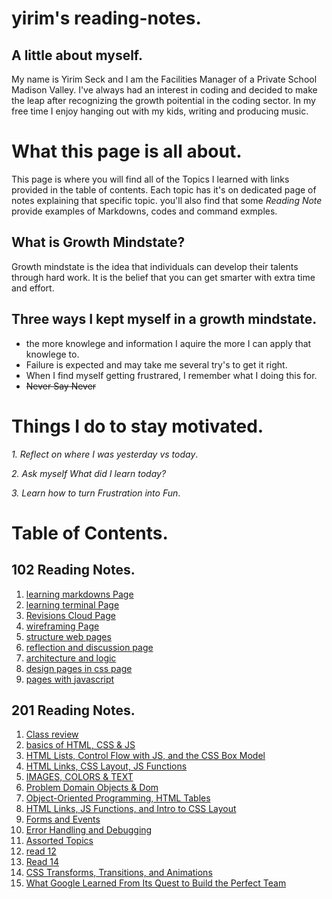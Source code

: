 # yirim's reading-notes.
## A little about myself.
My name is Yirim Seck and I am the Facilities Manager of a Private School Madison Valley.  I've always had an interest in coding and decided to make the leap after recognizing the growth poitential in the coding sector.  In my free time I enjoy hanging out with my kids, writing and producing music. 

# What this page is all about.
This page is where you will find all of the Topics I learned with links provided in the table of contents. Each topic has it's on dedicated page of notes explaining that specific topic. you'll also find that some *Reading Note* provide examples of Markdowns, codes and command exmples.

## What is Growth Mindstate?
Growth mindstate is the idea that individuals can develop their talents through hard work. It is the belief that you can get smarter with extra time and effort.
## Three ways I kept myself in a growth mindstate.
  * the more knowlege and information I aquire the more I can apply that knowlege to.
  * Failure is expected and may take me several try's to get it right.
  * When I find myself getting frustrared, I remember what I doing this for.
  * ~~Never Say Never~~

# Things I do to stay motivated.
 *1. Reflect on where I was yesterday vs today*.
 
 *2. Ask myself What did I learn today?*
 
 *3. Learn how to turn Frustration into Fun*.
 
# Table of Contents.
## 102 Reading Notes.
1. [learning markdowns Page](learning_markdowns.md)
2. [learning terminal Page](learning_terminal.md)
3. [Revisions Cloud Page](Revisions-Cloud.md)
4. [wireframing Page](wireframing.md)
5. [structure web pages](structure_web_pages.md)
6. [reflection and discussion page](reflection_and_discussion.md)
7. [architecture and logic](architecture_and_logic.md)
8. [design pages in css page](design_pages_css.md)
9. [pages with javascript](pages_with_javascript.md)

## 201 Reading Notes.
1. [Class review](class_o1.md)
2. [basics of HTML, CSS & JS](class_02.md)
3. [HTML Lists, Control Flow with JS, and the CSS Box Model](class_03.md)
3. [HTML Links, CSS Layout, JS Functions](class_04.md)
5. [IMAGES, COLORS & TEXT](class_05.md)
6. [Problem Domain Objects & Dom](class_06.md)
7. [Object-Oriented Programming, HTML Tables](class_07.md)
8. [HTML Links, JS Functions, and Intro to CSS Layout](clas_08.md)
9. [Forms and Events](class_09.md)
10. [Error Handling and Debugging](class_10md)
11. [Assorted Topics](class_11.md)
12. [read 12](class_12.md)
13. [Read 14](class_14.md)
14. [CSS Transforms, Transitions, and Animations](class_14a.md)
15. [What Google Learned From Its Quest to Build the Perfect Team](class_14b.md)
